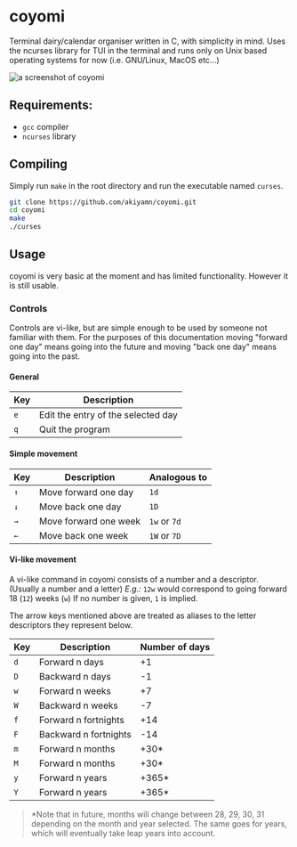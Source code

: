# coyomi
Terminal dairy/calendar organiser written in C, with simplicity in mind.
Uses the ncurses library for TUI in the terminal and runs only on Unix based operating systems for now (i.e. GNU/Linux, MacOS etc...)

![a screenshot of coyomi](https://hirasawa.moe/media/coyomi.png)

## Requirements:
- `gcc` compiler
- `ncurses` library


## Compiling

Simply run `make` in the root directory and run the executable named `curses`.

```bash
git clone https://github.com/akiyamn/coyomi.git
cd coyomi
make
./curses
```

## Usage
coyomi is very basic at the moment and has limited functionality. However it is still usable.

### Controls
Controls are vi-like, but are simple enough to be used by someone not familiar with them.
For the purposes of this documentation moving "forward one day" means going into the future and moving "back one day" means going into the past.

#### General
|Key|Description|
|-|-|
|`e`|Edit the entry of the selected day|
|`q`|Quit the program|

#### Simple movement
|Key|Description|Analogous to|
|-|-|-|
|`↑`|Move forward one day|`1d`|
|`↓`|Move back one day|`1D`|
|`→`|Move forward one week|`1w` or `7d`|
|`←`|Move back one week|`1W` or `7D`|

#### Vi-like movement
A vi-like command in coyomi consists of a number and a descriptor. (Usually a number and a letter)
_E.g.:_ `12w` would correspond to going forward 18 (`12`) weeks (`w`)
If no number is given, `1` is implied.

The arrow keys mentioned above are treated as aliases to the letter descriptors they represent below.

|Key|Description|Number of days|
|-|-|-|
|`d`|Forward n days|+1|
|`D`|Backward n days|-1|
|`w`|Forward n weeks|+7|
|`W`|Backward n weeks|-7|
|`f`|Forward n fortnights|+14|
|`F`|Backward n fortnights|-14|
|`m`|Forward n months|+30\*|
|`M`|Forward n months|+30\*|
|`y`|Forward n years|+365\*|
|`Y`|Forward n years|+365\*|

>\*Note that in future, months will change between 28, 29, 30, 31 depending on the month and year selected. The same goes for years, which will eventually take leap years into account.


<!-- - `1-7` Select between the seven days of the week (1 = Monday etc...) -->

